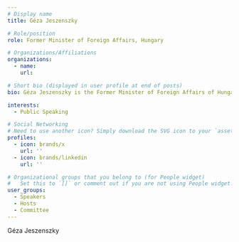 ```yaml
---
# Display name
title: Géza Jeszenszky

# Role/position
role: Former Minister of Foreign Affairs, Hungary

# Organizations/Affiliations
organizations:
  - name: 
    url:

# Short bio (displayed in user profile at end of posts)
bio: Géza Jeszenszky is the Former Minister of Foreign Affairs of Hungary.

interests:
  - Public Speaking

# Social Networking
# Need to use another icon? Simply download the SVG icon to your `assets/media/icons/` folder.
profiles:
  - icon: brands/x
    url: ''
  - icon: brands/linkedin
    url: ''

# Organizational groups that you belong to (for People widget)
#   Set this to `[]` or comment out if you are not using People widget.
user_groups:
  - Speakers
  - Hosts
  - Committee
---
```


Géza Jeszenszky